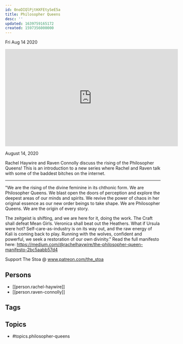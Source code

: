 ```yaml
---
id: 0noDIQlPjtHXFEtySeE5a
title: Philosopher Queens
desc: ''
updated: 1639759165172
created: 1597356000000
---
```





Fri Aug 14 2020

<iframe width="560" height="315" src="https://www.youtube.com/embed/qP4MJDuUDuQ" title="Philosopher Queens w/ Rachel Haywire and Raven Connolly" frameborder="0" allow="accelerometer; autoplay; clipboard-write; encrypted-media; gyroscope; picture-in-picture" allowfullscreen ></iframe>

August 14, 2020

Rachel Haywire and Raven Connolly discuss the rising of the Philosopher Queens! This is an introduction to a new series where Rachel and Raven talk with some of the baddest bitches on the internet. 

***

"We are the rising of the divine feminine in its chthonic form. We are Philosopher Queens. We blast open the doors of perception and explore the deepest areas of our minds and spirits. We revive the power of chaos in her original essence as our new order beings to take shape. We are Philosopher Queens. We are the origin of every story.

The zeitgeist is shifting, and we are here for it, doing the work. The Craft shall defeat Mean Girls. Veronica shall beat out the Heathers. What if Ursula were hot? Self-care-as-industry is on its way out, and the raw energy of Kali is coming back to play. Running with the wolves, confident and powerful, we seek a restoration of our own divinity."
Read the full manifesto here: https://medium.com/@rachelhaywire/the-philosopher-queen-manifesto-2bc5aabb57d4

Support The Stoa @ www.patreon.com/the_stoa

## Persons

- [[person.rachel-haywire]]
- [[person.raven-connolly]]

## Tags



## Topics

- #topics.philosopher-queens

